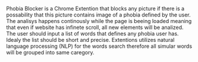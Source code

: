 Phobia Blocker is a Chrome Extention that blocks any picture if there is a possability that this picture contains image of a phobia defined by the user.
The analisys happens continously while the page is beeing loaded meaning that even if website has infinete scroll, all new elements will be analized.
The user should input a list of words that defines any phobia user has. Idealy the list should be short and precise. Extentions utilizes natural language processing (NLP) for the words search therefore all simular words will be grouped into same caregory.